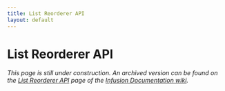```yaml
---
title: List Reorderer API
layout: default
---
```


# List Reorderer API #

_This page is still under construction. An archived version can be found on the [List Reorderer API](http://wiki.fluidproject.org/display/docs/List+Reorderer+API) page of the [Infusion Documentation wiki](http://wiki.fluidproject.org/display/docs/Infusion+Documentation)._
